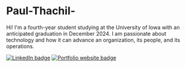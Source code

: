 # Paul-Thachil-
Hi! I'm a fourth-year student studying at the University of Iowa with an anticipated graduation in December 2024. I am passionate about technology and how it can advance an organization, its people, and its operations.

[![LinkedIn badge](https://img.shields.io/static/v1?message=LinkedIn&logo=linkedin&labelColor=0A66C2&color=0A66C2&logoColor=white&label=%20&style=for-the-badge)](https://www.linkedin.com/in/paul-thachil/) [![Portfolio website badge](https://img.shields.io/static/v1?message=Portfolio&logo=google-chrome&labelColor=555555&color=555555&logoColor=white&label=%20&style=for-the-badge)](https://www.paulthachil.me/)


